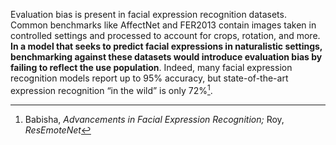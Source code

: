 Evaluation bias is present in facial expression recognition datasets. Common benchmarks like AffectNet and FER2013 contain images taken in controlled settings and processed to account for crops, rotation, and more. **In a model that seeks to predict facial expressions in naturalistic settings, benchmarking against these datasets would introduce evaluation bias by failing to reflect the use population**. Indeed, many facial expression recognition models report up to 95% accuracy, but state-of-the-art expression recognition “in the wild” is only 72%[^1]. 

[^1]:  Babisha, *Advancements in Facial Expression Recognition;* Roy, *ResEmoteNet*